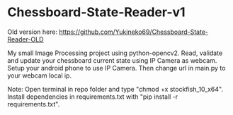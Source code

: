 # Chessboard-State-Reader-v1

Old version here: https://github.com/Yukineko69/Chessboard-State-Reader-OLD

My small Image Processing project using python-opencv2.
Read, validate and update your chessboard current state using IP Camera as webcam.
Setup your android phone to use IP Camera.
Then change url in main.py to your webcam local ip.

Note:
Open terminal in repo folder and type "chmod +x stockfish_10_x64".
Install dependencies in requirements.txt with "pip install -r requirements.txt".

